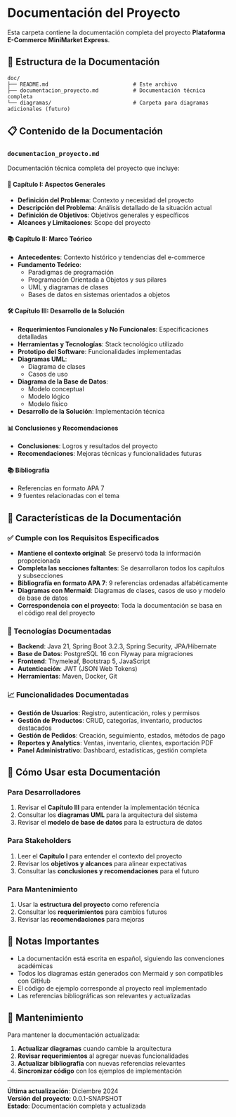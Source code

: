 # Documentación del Proyecto

Esta carpeta contiene la documentación completa del proyecto **Plataforma E-Commerce MiniMarket Express**.

## 📁 Estructura de la Documentación

```
doc/
├── README.md                           # Este archivo
├── documentacion_proyecto.md           # Documentación técnica completa
└── diagramas/                          # Carpeta para diagramas adicionales (futuro)
```

## 📋 Contenido de la Documentación

### `documentacion_proyecto.md`

Documentación técnica completa del proyecto que incluye:

#### 📖 Capítulo I: Aspectos Generales
- **Definición del Problema**: Contexto y necesidad del proyecto
- **Descripción del Problema**: Análisis detallado de la situación actual
- **Definición de Objetivos**: Objetivos generales y específicos
- **Alcances y Limitaciones**: Scope del proyecto

#### 📚 Capítulo II: Marco Teórico
- **Antecedentes**: Contexto histórico y tendencias del e-commerce
- **Fundamento Teórico**: 
  - Paradigmas de programación
  - Programación Orientada a Objetos y sus pilares
  - UML y diagramas de clases
  - Bases de datos en sistemas orientados a objetos

#### 🛠️ Capítulo III: Desarrollo de la Solución
- **Requerimientos Funcionales y No Funcionales**: Especificaciones detalladas
- **Herramientas y Tecnologías**: Stack tecnológico utilizado
- **Prototipo del Software**: Funcionalidades implementadas
- **Diagramas UML**: 
  - Diagrama de clases
  - Casos de uso
- **Diagrama de la Base de Datos**:
  - Modelo conceptual
  - Modelo lógico
  - Modelo físico
- **Desarrollo de la Solución**: Implementación técnica

#### 📊 Conclusiones y Recomendaciones
- **Conclusiones**: Logros y resultados del proyecto
- **Recomendaciones**: Mejoras técnicas y funcionalidades futuras

#### 📚 Bibliografía
- Referencias en formato APA 7
- 9 fuentes relacionadas con el tema

## 🎯 Características de la Documentación

### ✅ Cumple con los Requisitos Especificados

- **Mantiene el contexto original**: Se preservó toda la información proporcionada
- **Completa las secciones faltantes**: Se desarrollaron todos los capítulos y subsecciones
- **Bibliografía en formato APA 7**: 9 referencias ordenadas alfabéticamente
- **Diagramas con Mermaid**: Diagramas de clases, casos de uso y modelo de base de datos
- **Correspondencia con el proyecto**: Toda la documentación se basa en el código real del proyecto

### 🔧 Tecnologías Documentadas

- **Backend**: Java 21, Spring Boot 3.2.3, Spring Security, JPA/Hibernate
- **Base de Datos**: PostgreSQL 16 con Flyway para migraciones
- **Frontend**: Thymeleaf, Bootstrap 5, JavaScript
- **Autenticación**: JWT (JSON Web Tokens)
- **Herramientas**: Maven, Docker, Git

### 📈 Funcionalidades Documentadas

- **Gestión de Usuarios**: Registro, autenticación, roles y permisos
- **Gestión de Productos**: CRUD, categorías, inventario, productos destacados
- **Gestión de Pedidos**: Creación, seguimiento, estados, métodos de pago
- **Reportes y Analytics**: Ventas, inventario, clientes, exportación PDF
- **Panel Administrativo**: Dashboard, estadísticas, gestión completa

## 🚀 Cómo Usar esta Documentación

### Para Desarrolladores
1. Revisar el **Capítulo III** para entender la implementación técnica
2. Consultar los **diagramas UML** para la arquitectura del sistema
3. Revisar el **modelo de base de datos** para la estructura de datos

### Para Stakeholders
1. Leer el **Capítulo I** para entender el contexto del proyecto
2. Revisar los **objetivos y alcances** para alinear expectativas
3. Consultar las **conclusiones y recomendaciones** para el futuro

### Para Mantenimiento
1. Usar la **estructura del proyecto** como referencia
2. Consultar los **requerimientos** para cambios futuros
3. Revisar las **recomendaciones** para mejoras

## 📝 Notas Importantes

- La documentación está escrita en español, siguiendo las convenciones académicas
- Todos los diagramas están generados con Mermaid y son compatibles con GitHub
- El código de ejemplo corresponde al proyecto real implementado
- Las referencias bibliográficas son relevantes y actualizadas

## 🔄 Mantenimiento

Para mantener la documentación actualizada:

1. **Actualizar diagramas** cuando cambie la arquitectura
2. **Revisar requerimientos** al agregar nuevas funcionalidades
3. **Actualizar bibliografía** con nuevas referencias relevantes
4. **Sincronizar código** con los ejemplos de implementación

---

**Última actualización**: Diciembre 2024  
**Versión del proyecto**: 0.0.1-SNAPSHOT  
**Estado**: Documentación completa y actualizada 